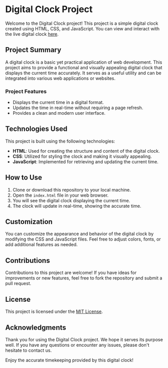 # Digital Clock Project

Welcome to the Digital Clock project! This project is a simple digital clock created using HTML, CSS, and JavaScript. You can view and interact with the live digital clock [here](https://danishhameed8767.github.io/Digital-Clock/).

## Project Summary

A digital clock is a basic yet practical application of web development. This project aims to provide a functional and visually appealing digital clock that displays the current time accurately. It serves as a useful utility and can be integrated into various web applications or websites.

### Project Features

- Displays the current time in a digital format.
- Updates the time in real-time without requiring a page refresh.
- Provides a clean and modern user interface.

## Technologies Used

This project is built using the following technologies:

- **HTML**: Used for creating the structure and content of the digital clock.
- **CSS**: Utilized for styling the clock and making it visually appealing.
- **JavaScript**: Implemented for retrieving and updating the current time.

## How to Use

1. Clone or download this repository to your local machine.
2. Open the `index.html` file in your web browser.
3. You will see the digital clock displaying the current time.
4. The clock will update in real-time, showing the accurate time.

## Customization

You can customize the appearance and behavior of the digital clock by modifying the CSS and JavaScript files. Feel free to adjust colors, fonts, or add additional features as needed.

## Contributions

Contributions to this project are welcome! If you have ideas for improvements or new features, feel free to fork the repository and submit a pull request.

## License

This project is licensed under the [MIT License](LICENSE.md).

## Acknowledgments

Thank you for using the Digital Clock project. We hope it serves its purpose well. If you have any questions or encounter any issues, please don't hesitate to contact us.

Enjoy the accurate timekeeping provided by this digital clock!
